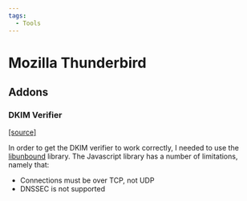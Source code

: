 ```yaml
---
tags:
  - Tools
---
```

# Mozilla Thunderbird

## Addons

### DKIM Verifier

[[source]](https://addons.thunderbird.net/En-us/thunderbird/addon/dkim-verifier/)

In order to get the DKIM verifier to work correctly, I needed to use the
[libunbound](https://github.com/lieser/dkim_verifier/wiki/DNS) library. The
Javascript library has a number of limitations, namely that:
- Connections must be over TCP, not UDP
- DNSSEC is not supported
